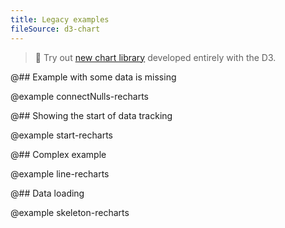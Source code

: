 ```yaml
---
title: Legacy examples
fileSource: d3-chart
---
```


> 🎉 Try out [new chart library](/data-display/area-chart/area-chart-d3-code/) developed entirely with the D3.

@## Example with some data is missing

@example connectNulls-recharts

@## Showing the start of data tracking

@example start-recharts

@## Complex example

@example line-recharts

@## Data loading

@example skeleton-recharts
